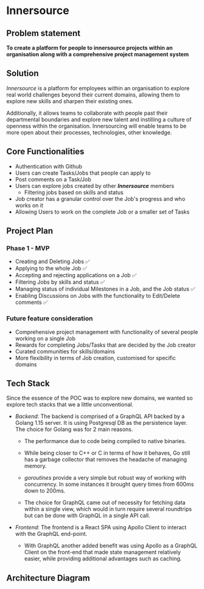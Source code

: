 # Innersource 

## Problem statement
**To create a platform for people to innersource projects within an organisation along with a comprehensive project management system**

## Solution
*Innersource* is a platform for employees within an organisation to explore real world challenges beyond their current domains, allowing them to explore new skills and sharpen their existing ones. 

Additionally, it allows teams to collaborate with people past their departmental boundaries and explore new talent and instilling a culture of openness within the organisation. Innersourcing will enable teams to be more open about their processes, technologies, other knowledge.

## Core Functionalities
- Authentication with Github 
- Users can create Tasks/Jobs that people can apply to 
- Post comments on a Task/Job 
- Users can explore jobs created by other ***Innersource*** members 
  - Filtering jobs based on skills and status
- Job creator has a granular control over the Job's progress and who works on it
- Allowing Users to work on the complete Job or a smaller set of Tasks  

## Project Plan
### Phase 1 - MVP
- Creating and Deleting Jobs ✅
- Applying to the whole Job ✅
- Accepting and rejecting applications on a Job ✅
- Filtering Jobs by skills and status ✅
- Managing status of individual Milestones in a Job, and the Job status ✅
- Enabling Discussions on Jobs with the functionality to Edit/Delete comments ✅

### Future feature consideration
- Comprehensive project management with functionality of several people working on a single Job
- Rewards for completing Jobs/Tasks that are decided by the Job creator
- Curated communities for skills/domains
- More flexibility in terms of Job creation, customised for specific domains

## Tech Stack
Since the essence of the POC was to explore new domains, we wanted so explore tech stacks that we a little unconventional. 
- *Backend*: The backend is comprised of a GraphQL API backed by a Golang 1.15 server. It is using Postgresql DB as the persistence layer. 
    The choice for Golang was for 2 main reasons.
    - The performance due to code being compiled to native binaries.
    - While being closer to C++ or C in terms of how it behaves, Go still has a garbage collector that removes the headache of managing memory.
    - *goroutines* provide a very simple but robust way of working with concurrency. In some instances it brought query times from 600ms down to 200ms.

    - The choice for GraphQL came out of necessity for fetching data within a single view, which would in turn require several roundtrips but can be done with GraphQL in a single API call. 
   
- *Frontend*: The frontend is a React SPA using Apollo Client to interact with the GraphQL end-point.
   - With GraphQL another added benefit was using Apollo as a GraphQL Client on the front-end that made state management relatively easier, while providing additional advantages such as caching.


## Architecture Diagram
